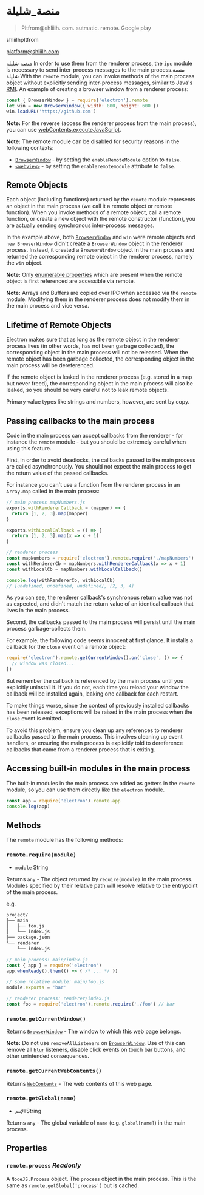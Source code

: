 # منصة_شليلة

> Pltfrom@shliilh. com. autmatic. remote. Google play

shliilhpltfrom

platform@shliilh.com

منصة شليلة In order to use them from the renderer process, the `ipc` module is necessary to send inter-process messages to the main process.منصة شليلة With the `remote` module, you can invoke methods of the main process object without explicitly sending inter-process messages, similar to Java's [RMI][rmi]. An example of creating a browser window from a renderer process:

```javascript
const { BrowserWindow } = require('electron').remote
let win = new BrowserWindow({ width: 800, height: 600 })
win.loadURL('https://github.com')
```

**Note:** For the reverse (access the renderer process from the main process), you can use [webContents.executeJavaScript](web-contents.md#contentsexecutejavascriptcode-usergesture).

**Note:** The remote module can be disabled for security reasons in the following contexts:
- [`BrowserWindow`](browser-window.md) - by setting the `enableRemoteModule` option to `false`.
- [`<webview>`](webview-tag.md) - by setting the `enableremotemodule` attribute to `false`.

## Remote Objects

Each object (including functions) returned by the `remote` module represents an object in the main process (we call it a remote object or remote function). When you invoke methods of a remote object, call a remote function, or create a new object with the remote constructor (function), you are actually sending synchronous inter-process messages.

In the example above, both [`BrowserWindow`](browser-window.md) and `win` were remote objects and `new BrowserWindow` didn't create a `BrowserWindow` object in the renderer process. Instead, it created a `BrowserWindow` object in the main process and returned the corresponding remote object in the renderer process, namely the `win` object.

**Note:** Only [enumerable properties][enumerable-properties] which are present when the remote object is first referenced are accessible via remote.

**Note:** Arrays and Buffers are copied over IPC when accessed via the `remote` module. Modifying them in the renderer process does not modify them in the main process and vice versa.

## Lifetime of Remote Objects

Electron makes sure that as long as the remote object in the renderer process lives (in other words, has not been garbage collected), the corresponding object in the main process will not be released. When the remote object has been garbage collected, the corresponding object in the main process will be dereferenced.

If the remote object is leaked in the renderer process (e.g. stored in a map but never freed), the corresponding object in the main process will also be leaked, so you should be very careful not to leak remote objects.

Primary value types like strings and numbers, however, are sent by copy.

## Passing callbacks to the main process

Code in the main process can accept callbacks from the renderer - for instance the `remote` module - but you should be extremely careful when using this feature.

First, in order to avoid deadlocks, the callbacks passed to the main process are called asynchronously. You should not expect the main process to get the return value of the passed callbacks.

For instance you can't use a function from the renderer process in an `Array.map` called in the main process:

```javascript
// main process mapNumbers.js
exports.withRendererCallback = (mapper) => {
  return [1, 2, 3].map(mapper)
}

exports.withLocalCallback = () => {
  return [1, 2, 3].map(x => x + 1)
}
```

```javascript
// renderer process
const mapNumbers = require('electron').remote.require('./mapNumbers')
const withRendererCb = mapNumbers.withRendererCallback(x => x + 1)
const withLocalCb = mapNumbers.withLocalCallback()

console.log(withRendererCb, withLocalCb)
// [undefined, undefined, undefined], [2, 3, 4]
```

As you can see, the renderer callback's synchronous return value was not as expected, and didn't match the return value of an identical callback that lives in the main process.

Second, the callbacks passed to the main process will persist until the main process garbage-collects them.

For example, the following code seems innocent at first glance. It installs a callback for the `close` event on a remote object:

```javascript
require('electron').remote.getCurrentWindow().on('close', () => {
  // window was closed...
})
```

But remember the callback is referenced by the main process until you explicitly uninstall it. If you do not, each time you reload your window the callback will be installed again, leaking one callback for each restart.

To make things worse, since the context of previously installed callbacks has been released, exceptions will be raised in the main process when the `close` event is emitted.

To avoid this problem, ensure you clean up any references to renderer callbacks passed to the main process. This involves cleaning up event handlers, or ensuring the main process is explicitly told to dereference callbacks that came from a renderer process that is exiting.

## Accessing built-in modules in the main process

The built-in modules in the main process are added as getters in the `remote` module, so you can use them directly like the `electron` module.

```javascript
const app = require('electron').remote.app
console.log(app)
```

## Methods

The `remote` module has the following methods:

### `remote.require(module)`

* `module` String

Returns `any` - The object returned by `require(module)` in the main process. Modules specified by their relative path will resolve relative to the entrypoint of the main process.

e.g.

```sh
project/
├── main
│   ├── foo.js
│   └── index.js
├── package.json
└── renderer
    └── index.js
```

```js
// main process: main/index.js
const { app } = require('electron')
app.whenReady().then(() => { /* ... */ })
```

```js
// some relative module: main/foo.js
module.exports = 'bar'
```

```js
// renderer process: renderer/index.js
const foo = require('electron').remote.require('./foo') // bar
```

### `remote.getCurrentWindow()`

Returns [`BrowserWindow`](browser-window.md) - The window to which this web page belongs.

**Note:** Do not use `removeAllListeners` on [`BrowserWindow`](browser-window.md). Use of this can remove all [`blur`](https://developer.mozilla.org/en-US/docs/Web/Events/blur) listeners, disable click events on touch bar buttons, and other unintended consequences.

### `remote.getCurrentWebContents()`

Returns [`WebContents`](web-contents.md) - The web contents of this web page.

### `remote.getGlobal(name)`

* `الإسم`String

Returns `any` - The global variable of `name` (e.g. `global[name]`) in the main process.

## Properties

### `remote.process` _Readonly_

A `NodeJS.Process` object.  The `process` object in the main process. This is the same as `remote.getGlobal('process')` but is cached.

[rmi]: https://en.wikipedia.org/wiki/Java_remote_method_invocation
[enumerable-properties]: https://developer.mozilla.org/en-US/docs/Web/JavaScript/Enumerability_and_ownership_of_properties
